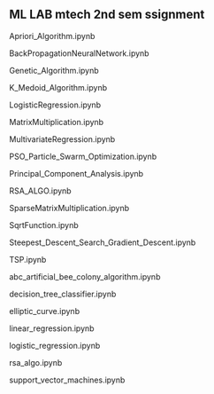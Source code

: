 ## ML LAB mtech 2nd sem ssignment
Apriori_Algorithm.ipynb

BackPropagationNeuralNetwork.ipynb

Genetic_Algorithm.ipynb

K_Medoid_Algorithm.ipynb

LogisticRegression.ipynb

MatrixMultiplication.ipynb

MultivariateRegression.ipynb

PSO_Particle_Swarm_Optimization.ipynb

Principal_Component_Analysis.ipynb


RSA_ALGO.ipynb

SparseMatrixMultiplication.ipynb

SqrtFunction.ipynb

Steepest_Descent_Search_Gradient_Descent.ipynb

TSP.ipynb

abc_artificial_bee_colony_algorithm.ipynb

decision_tree_classifier.ipynb

elliptic_curve.ipynb

linear_regression.ipynb

logistic_regression.ipynb

rsa_algo.ipynb

support_vector_machines.ipynb


